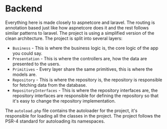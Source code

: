 # Backend

Everything here is made closely to aspnetcore and laravel. The routing is annotation based just like 
how aspnetcore does it and the rest follows similar patterns to laravel.
The project is using a simplified version of the clean architecture. The project is split into several layers:

- `Business` - This is where the business logic is, the core logic of the app you could say.
- `Presentation` - This is where the controllers are, how the data are presented to the users.
- `Primitives` - Every layer share the same primitives, this is where the models are.
- `Repository` - This is where the repository is, the repository is responsible for fetching data from the database.
- `RepositoryInterfaces` - This is where the repository interfaces are, the repository interfaces are responsible for defining the repository so that it's easy to change the repository implementation.

The `autoload.php` file contains the autoloader for the project, it's responsible for loading all the classes in the project.
The project follows the PSR-4 standard for autoloading its namespaces.